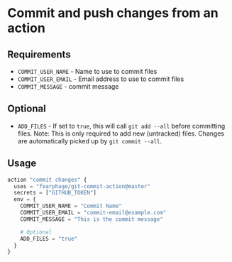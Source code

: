 # Commit and push changes from an action

## Requirements

* `COMMIT_USER_NAME` - Name to use to commit files
* `COMMIT_USER_EMAIL` - Email address to use to commit files
* `COMMIT_MESSAGE` - commit message

## Optional

* `ADD_FILES` - If set to `true`, this will call `git add --all` before committing files. Note: This is
  only required to add new (untracked) files. Changes are automatically picked up by `git commit --all`.

## Usage

```terraform
action "commit changes" {
  uses = "fearphage/git-commit-action@master"
  secrets = ["GITHUB_TOKEN"]
  env = {
    COMMIT_USER_NAME = "Commit Name"
    COMMIT_USER_EMAIL = "commit-email@example.com"
    COMMIT_MESSAGE = "This is the commit message"

    # Optional
    ADD_FILES = "true"
  }
}
```
